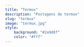```yaml
---
title: "Termux"
description: "Postagens de termux"
slug: "termux"
image: "termux.jpg"
style:
    background: "#2a9d8f"
    color: "#fff"
---
```

